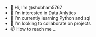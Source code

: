 - 👋 Hi, I’m @shubham5767
- 👀 I’m interested in Data Anlytics
- 🌱 I’m currently learning Python and sql
- 💞️ I’m looking to collaborate on projects
- 📫 How to reach me ...

<!---
shubham5767/shubham5767 is a ✨ special ✨ repository because its `README.md` (this file) appears on your GitHub profile.
You can click the Preview link to take a look at your changes.
--->
